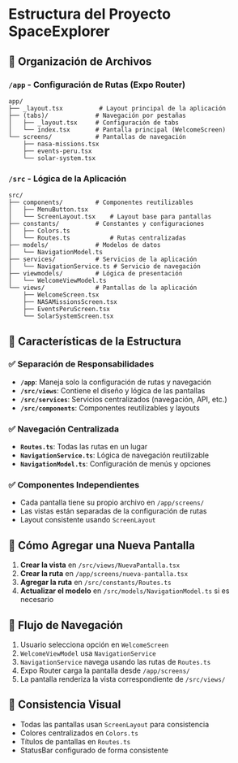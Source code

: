 # Estructura del Proyecto SpaceExplorer

## 📁 Organización de Archivos

### `/app` - Configuración de Rutas (Expo Router)
```
app/
├── _layout.tsx          # Layout principal de la aplicación
├── (tabs)/             # Navegación por pestañas
│   ├── _layout.tsx     # Configuración de tabs
│   └── index.tsx       # Pantalla principal (WelcomeScreen)
└── screens/            # Pantallas de navegación
    ├── nasa-missions.tsx
    ├── events-peru.tsx
    └── solar-system.tsx
```

### `/src` - Lógica de la Aplicación
```
src/
├── components/         # Componentes reutilizables
│   ├── MenuButton.tsx
│   └── ScreenLayout.tsx    # Layout base para pantallas
├── constants/          # Constantes y configuraciones
│   ├── Colors.ts
│   └── Routes.ts           # Rutas centralizadas
├── models/             # Modelos de datos
│   └── NavigationModel.ts
├── services/           # Servicios de la aplicación
│   └── NavigationService.ts # Servicio de navegación
├── viewmodels/         # Lógica de presentación
│   └── WelcomeViewModel.ts
└── views/              # Pantallas de la aplicación
    ├── WelcomeScreen.tsx
    ├── NASAMissionsScreen.tsx
    ├── EventsPeruScreen.tsx
    └── SolarSystemScreen.tsx
```

## 🚀 Características de la Estructura

### ✅ Separación de Responsabilidades
- **`/app`**: Maneja solo la configuración de rutas y navegación
- **`/src/views`**: Contiene el diseño y lógica de las pantallas
- **`/src/services`**: Servicios centralizados (navegación, API, etc.)
- **`/src/components`**: Componentes reutilizables y layouts

### ✅ Navegación Centralizada
- **`Routes.ts`**: Todas las rutas en un lugar
- **`NavigationService.ts`**: Lógica de navegación reutilizable
- **`NavigationModel.ts`**: Configuración de menús y opciones

### ✅ Componentes Independientes
- Cada pantalla tiene su propio archivo en `/app/screens/`
- Las vistas están separadas de la configuración de rutas
- Layout consistente usando `ScreenLayout`

## 🔧 Cómo Agregar una Nueva Pantalla

1. **Crear la vista** en `/src/views/NuevaPantalla.tsx`
2. **Crear la ruta** en `/app/screens/nueva-pantalla.tsx`
3. **Agregar la ruta** en `/src/constants/Routes.ts`
4. **Actualizar el modelo** en `/src/models/NavigationModel.ts` si es necesario

## 📱 Flujo de Navegación

1. Usuario selecciona opción en `WelcomeScreen`
2. `WelcomeViewModel` usa `NavigationService`
3. `NavigationService` navega usando las rutas de `Routes.ts`
4. Expo Router carga la pantalla desde `/app/screens/`
5. La pantalla renderiza la vista correspondiente de `/src/views/`

## 🎨 Consistencia Visual

- Todas las pantallas usan `ScreenLayout` para consistencia
- Colores centralizados en `Colors.ts`
- Títulos de pantallas en `Routes.ts`
- StatusBar configurado de forma consistente